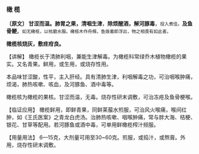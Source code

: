 ### 橄  榄	

**〔原文〕  甘涩而温。肺胃之果，清咽生津**，**除烦醒酒，解河豚毒**，<small>投入煮佳。</small>**及鱼骨鲠**。<small>如无橄榄，以核磨水服。橄榄木作舟楫，鱼拨着即浮出，物之相畏有如此者。</small>

  **橄榄核烧灰，敷疰疳良。**	

【讲解】   橄榄长于清肺利咽，兼能生津解毒。为橄榄科常绿乔木植物橄榄的果实。又名青果。鲜用，或生用，或烧存性用。

本品味甘涩酸，性平，主入肝经。具有清肺生津，利咽解毒之功，可治咽喉肿痛，烦渴，肺热咳嗽、咳血，及河豚鱼、酒中毒等。

橄榄核为橄榄的果核。甘涩而温，无毒。烧存性研末调敷，可治冻疮及鱼骨梗喉。

【临证应用】  橄榄鲜用，即鲜青果，同鲜莱菔水煎服，可治风火喉痛，喉间红肿，如《王氏医案》之青龙白虎汤。治肺热咳嗽、咽喉肿痛，常与胖大海、桔梗、银花、甘草等配用。若河豚鱼或酒中毒，可单用鲜橄榄榨汁频服。

【用量用法】   6—15克，大剂量可用至30~60克。煎服，或捣汁，或熬膏。外用，烧存性研末调敷。
